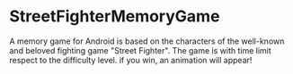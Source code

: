 # StreetFighterMemoryGame
A memory game for Android is based on the characters of the well-known and beloved fighting game "Street Fighter". The game is with time limit respect to the difficulty level. if you win, an animation will appear!
